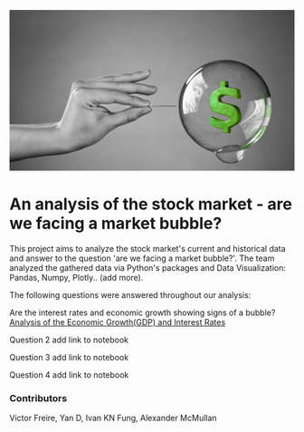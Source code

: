 ![](./Images/bubble.jpeg)

# An analysis of the stock market - are we facing a market bubble? 

This project aims to analyze the stock market's current and historical data and answer to the question 'are we facing a market bubble?'. The team analyzed the gathered data via Python's packages and Data Visualization: Pandas, Numpy, Plotly.. (add more). 

The following questions were answered throughout our analysis:

Are the interest rates and economic growth showing signs of a bubble?
[Analysis of the Economic Growth(GDP) and Interest Rates](https://github.com/yandomingos/project_1/blob/main/question_1.ipynb)

Question 2
add link to notebook

Question 3
add link to notebook

Question 4
add link to notebook


### Contributors
Victor Freire, Yan D, Ivan KN Fung, Alexander McMullan